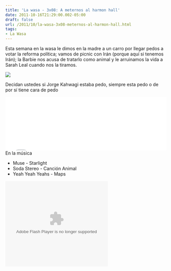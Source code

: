 ```yaml
---
title: 'La wasa - 3x08: A meternos al harmon hall'
date: 2011-10-16T21:29:00.002-05:00
draft: false
url: /2011/10/la-wasa-3x08-meternos-al-harmon-hall.html
tags: 
- La Wasa
---
```


  

Esta semana en la wasa le dimos en la madre a un carro por llegar pedos a votar la reforma política; vamos de picnic con Irán (porque aquí si tenemos Irán); la Barbie nos acusa de tratarlo como animal y le arruinamos la vida a Sarah Leal cuando nos la tiramos.

  

[![](http://1.bp.blogspot.com/-F0G755ckXu0/UKG4UjztrgI/AAAAAAAACCY/_PfivOS4E74/s320/jorgekahwagi.jpg)](http://1.bp.blogspot.com/-F0G755ckXu0/UKG4UjztrgI/AAAAAAAACCY/_PfivOS4E74/s1600/jorgekahwagi.jpg)

Decidan ustedes si Jorge Kahwagi estaba pedo, siempre esta pedo o de por sí tiene cara de pedo

<iframe width="100%" height="166" scrolling="no" frameborder="no" src="//w.soundcloud.com/player/?url=http%3A%2F%2Fapi.soundcloud.com%2Ftracks%2F85198804%3Fsecret_token%3Ds-e4dGb&amp;show_artwork=true&amp;secret_url=true"></iframe>En la música  

*   Muse - Starlight
*   Soda Stereo - Canción Animal
*   Yeah Yeah Yeahs - Maps

<object class="BLOGGER-youtube-video" classid="clsid:D27CDB6E-AE6D-11cf-96B8-444553540000" codebase="http://download.macromedia.com/pub/shockwave/cabs/flash/swflash.cab#version=6,0,40,0" data-thumbnail-src="http://img.youtube.com/vi/oIIxlgcuQRU/0.jpg" height="266" width="320">
<param name="movie" value="//youtube.googleapis.com/v/oIIxlgcuQRU&amp;source=uds">
<param name="bgcolor" value="#FFFFFF">
<param name="allowFullScreen" value="true">
<embed width="320" height="266" src="//youtube.googleapis.com/v/oIIxlgcuQRU&amp;source=uds" type="application/x-shockwave-flash" allowfullscreen="true">
</object>